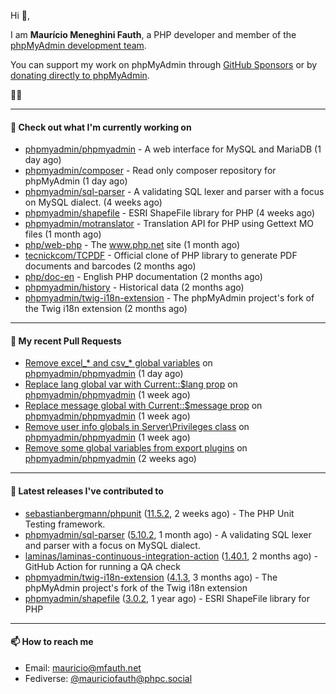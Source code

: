 Hi 👋,

I am **Maurício Meneghini Fauth**, a PHP developer and member of the [phpMyAdmin development team](https://www.phpmyadmin.net/team/?ref=github).

You can support my work on phpMyAdmin through [GitHub Sponsors](https://github.com/sponsors/MauricioFauth)
or by [donating directly to phpMyAdmin](https://www.phpmyadmin.net/donate/?ref=github).

🐘⛵

---

#### 👷 Check out what I'm currently working on

- [phpmyadmin/phpmyadmin](https://github.com/phpmyadmin/phpmyadmin) - A web interface for MySQL and MariaDB (1 day ago)
- [phpmyadmin/composer](https://github.com/phpmyadmin/composer) - Read only composer repository for phpMyAdmin (1 day ago)
- [phpmyadmin/sql-parser](https://github.com/phpmyadmin/sql-parser) - A validating SQL lexer and parser with a focus on MySQL dialect. (4 weeks ago)
- [phpmyadmin/shapefile](https://github.com/phpmyadmin/shapefile) - ESRI ShapeFile library for PHP (4 weeks ago)
- [phpmyadmin/motranslator](https://github.com/phpmyadmin/motranslator) - Translation API for PHP using Gettext MO files (1 month ago)
- [php/web-php](https://github.com/php/web-php) - The www.php.net site (1 month ago)
- [tecnickcom/TCPDF](https://github.com/tecnickcom/TCPDF) - Official clone of PHP library to generate PDF documents and barcodes (2 months ago)
- [php/doc-en](https://github.com/php/doc-en) - English PHP documentation (2 months ago)
- [phpmyadmin/history](https://github.com/phpmyadmin/history) - Historical data (2 months ago)
- [phpmyadmin/twig-i18n-extension](https://github.com/phpmyadmin/twig-i18n-extension) - The phpMyAdmin project&#39;s fork of the Twig i18n extension (2 months ago)

---

#### 🔨 My recent Pull Requests

- [Remove excel_* and csv_* global variables](https://github.com/phpmyadmin/phpmyadmin/pull/19497) on [phpmyadmin/phpmyadmin](https://github.com/phpmyadmin/phpmyadmin) (1 day ago)
- [Replace lang global var with Current::$lang prop](https://github.com/phpmyadmin/phpmyadmin/pull/19472) on [phpmyadmin/phpmyadmin](https://github.com/phpmyadmin/phpmyadmin) (1 week ago)
- [Replace message global with Current::$message prop](https://github.com/phpmyadmin/phpmyadmin/pull/19471) on [phpmyadmin/phpmyadmin](https://github.com/phpmyadmin/phpmyadmin) (1 week ago)
- [Remove user info globals in Server\Privileges class](https://github.com/phpmyadmin/phpmyadmin/pull/19469) on [phpmyadmin/phpmyadmin](https://github.com/phpmyadmin/phpmyadmin) (1 week ago)
- [Remove some global variables from export plugins](https://github.com/phpmyadmin/phpmyadmin/pull/19464) on [phpmyadmin/phpmyadmin](https://github.com/phpmyadmin/phpmyadmin) (2 weeks ago)

---

#### 🔭 Latest releases I've contributed to

- [sebastianbergmann/phpunit](https://github.com/sebastianbergmann/phpunit) ([11.5.2](https://github.com/sebastianbergmann/phpunit/releases/tag/11.5.2), 2 weeks ago) - The PHP Unit Testing framework.
- [phpmyadmin/sql-parser](https://github.com/phpmyadmin/sql-parser) ([5.10.2](https://github.com/phpmyadmin/sql-parser/releases/tag/5.10.2), 1 month ago) - A validating SQL lexer and parser with a focus on MySQL dialect.
- [laminas/laminas-continuous-integration-action](https://github.com/laminas/laminas-continuous-integration-action) ([1.40.1](https://github.com/laminas/laminas-continuous-integration-action/releases/tag/1.40.1), 2 months ago) - GitHub Action for running a QA check
- [phpmyadmin/twig-i18n-extension](https://github.com/phpmyadmin/twig-i18n-extension) ([4.1.3](https://github.com/phpmyadmin/twig-i18n-extension/releases/tag/4.1.3), 3 months ago) - The phpMyAdmin project&#39;s fork of the Twig i18n extension
- [phpmyadmin/shapefile](https://github.com/phpmyadmin/shapefile) ([3.0.2](https://github.com/phpmyadmin/shapefile/releases/tag/3.0.2), 1 year ago) - ESRI ShapeFile library for PHP

---

#### 📫 How to reach me

- Email: [mauricio@mfauth.net](mailto://mauricio@mfauth.net)
- Fediverse: [@mauriciofauth@phpc.social](https://phpc.social/@mauriciofauth)
